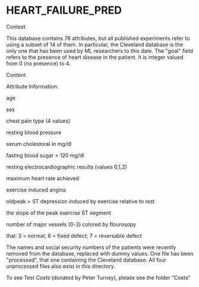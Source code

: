 # HEART_FAILURE_PRED

Context

This database contains 76 attributes, but all published experiments refer to using a subset of 14 of them. In particular, the Cleveland database is the only one that has been used by ML researchers to 
this date. The "goal" field refers to the presence of heart disease in the patient. It is integer valued from 0 (no presence) to 4.

Content


Attribute Information: 

age 

sex 

chest pain type (4 values) 

resting blood pressure 

serum cholestoral in mg/dl 

fasting blood sugar > 120 mg/dl

resting electrocardiographic results (values 0,1,2)

maximum heart rate achieved 

exercise induced angina 

oldpeak = ST depression induced by exercise relative to rest 

the slope of the peak exercise ST segment 

number of major vessels (0-3) colored by flourosopy 

thal: 3 = normal; 6 = fixed defect; 7 = reversable defect

The names and social security numbers of the patients were recently removed from the database, replaced with dummy values. One file has been "processed", that one containing the Cleveland database. All four unprocessed files also exist in this directory.

To see Test Costs (donated by Peter Turney), please see the folder "Costs"

